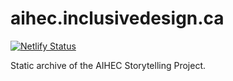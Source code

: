 # aihec.inclusivedesign.ca

[![Netlify Status](https://api.netlify.com/api/v1/badges/a536bfcf-23ff-4750-8ed6-563e0210c545/deploy-status)](https://app.netlify.com/sites/aihec-stories/deploys)

Static archive of the AIHEC Storytelling Project.
